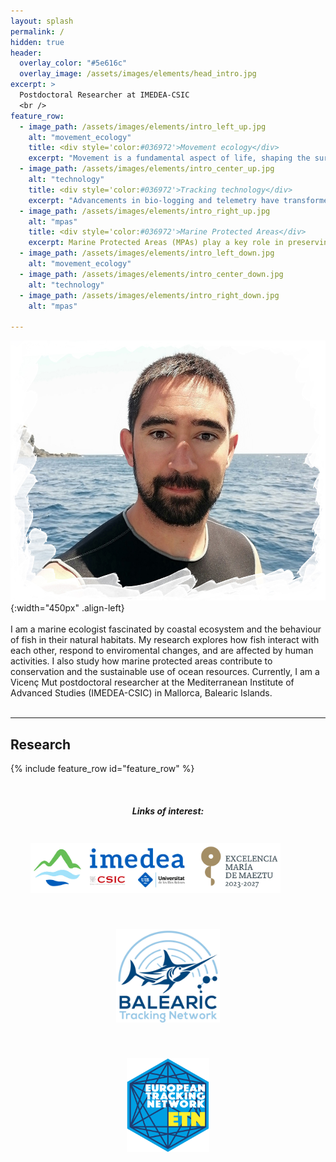 ```yaml
---
layout: splash
permalink: /
hidden: true
header:
  overlay_color: "#5e616c"
  overlay_image: /assets/images/elements/head_intro.jpg
excerpt: >
  Postdoctoral Researcher at IMEDEA-CSIC
  <br />
feature_row:
  - image_path: /assets/images/elements/intro_left_up.jpg
    alt: "movement_ecology"
    title: <div style='color:#036972'>Movement ecology</div>
    excerpt: "Movement is a fundamental aspect of life, shaping the survival, reproduction, and interactions of individuals. Understanding how fish move helps reveal their social dynamics, habitat use, and responses to environmental changes. My research explores these movement patterns to uncover how fish interact with each other and their surroundings, and how human activities and shifting environmental conditions influence their behavior."
  - image_path: /assets/images/elements/intro_center_up.jpg
    alt: "technology"
    title: <div style='color:#036972'>Tracking technology</div>
    excerpt: "Advancements in bio-logging and telemetry have transformed our ability to study marine ecosystems. I apply state-of-the-art tracking technologies, from high-resolution movement sensors to large-scale acoustic arrays, to gain new insights into fish behavior. These methods generate vast datasets, requiring innovative analytical approaches. By combining advanced statistical and modeling techniques, I extract meaningful ecological patterns that inform conservation and management decisions."
  - image_path: /assets/images/elements/intro_right_up.jpg
    alt: "mpas"
    title: <div style='color:#036972'>Marine Protected Areas</div>
    excerpt: Marine Protected Areas (MPAs) play a key role in preserving biodiversity and mitigating human impacts on marine ecosystems. A significant part of my research focuses on understanding how MPAs support fish population recovery and enhance ecosystem resilience. Through long-term monitoring and targeted research projects, I study how fish communities respond to protection measures and how extreme events, such as marine heatwaves, affect benthic ecosystems."
  - image_path: /assets/images/elements/intro_left_down.jpg
    alt: "movement_ecology"
  - image_path: /assets/images/elements/intro_center_down.jpg
    alt: "technology"
  - image_path: /assets/images/elements/intro_right_down.jpg
    alt: "mpas"

---
```


![](/assets/images/intro_eneko.jpg){:width="450px" .align-left}
<br />
<br />
I am a marine ecologist fascinated by coastal ecosystem and the behaviour of fish in their natural habitats. My research explores how fish interact with each other, respond to enviromental changes, and are affected by human activities. I also study how marine protected areas contribute to conservation and the sustainable use of ocean resources. Currently, I am a Vicenç Mut postdoctoral researcher at the Mediterranean Institute of Advanced Studies (IMEDEA-CSIC) in Mallorca, Balearic Islands.
<br />
<br />
<hr />

## Research
{% include feature_row id="feature_row" %}

<br />


<div style="text-align:center;">
  <h5> Links of interest: </h5>

  <a href="https://imedea.uib-csic.es/en/"><img src="/assets/images/logo_imedea.jpg"  style="height:80px;margin-right:40px;margin-left:0px;margin-top:20px;margin-bottom:20px"></a>

  <a href="https://trackingfish.com/"><img src="/assets/images/logo_btn.jpg" style="height:150px;margin-right:40px;margin-left:40px;margin-top:20px;margin-bottom:20px"></a>

  <a href="https://europeantrackingnetwork.org/"><img src="/assets/images/logo_etn.png" style="height:150px;margin-right:40px;margin-left:40px;margin-top:20px;margin-bottom:20px"></a>
</div>